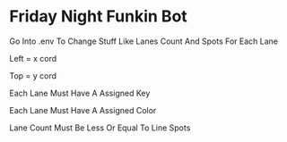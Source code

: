 # Friday Night Funkin Bot

Go Into .env To Change Stuff Like Lanes Count And Spots For Each Lane

Left = x cord

Top = y cord

Each Lane Must Have A Assigned Key

Each Lane Must Have A Assigned Color

Lane Count Must Be Less Or Equal To Line Spots
